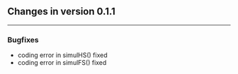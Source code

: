 ## Changes in version 0.1.1

---


### Bugfixes
- coding error in simulHS() fixed
- coding error in simulFS() fixed


